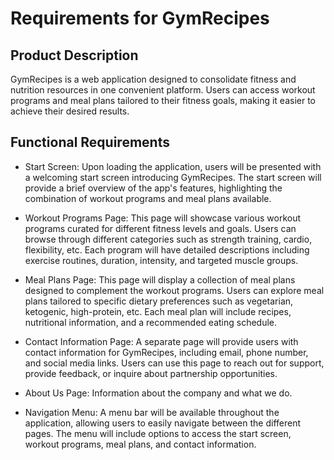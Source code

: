 # Requirements for GymRecipes

## Product Description 

GymRecipes is a web application designed to consolidate fitness and nutrition resources in one convenient platform. Users can access workout programs and meal plans tailored to their fitness goals, making it easier to achieve their desired results.

## Functional Requirements

- Start Screen:
    Upon loading the application, users will be presented with a welcoming start screen introducing GymRecipes.
    The start screen will provide a brief overview of the app's features, highlighting the combination of workout programs and meal plans available.

- Workout Programs Page:
    This page will showcase various workout programs curated for different fitness levels and goals.
    Users can browse through different categories such as strength training, cardio, flexibility, etc.
    Each program will have detailed descriptions including exercise routines, duration, intensity, and targeted muscle groups.

- Meal Plans Page:
    This page will display a collection of meal plans designed to complement the workout programs.
    Users can explore meal plans tailored to specific dietary preferences such as vegetarian, ketogenic, high-protein, etc.
    Each meal plan will include recipes, nutritional information, and a recommended eating schedule.

- Contact Information Page:
    A separate page will provide users with contact information for GymRecipes, including email, phone number, and social media links.
    Users can use this page to reach out for support, provide feedback, or inquire about partnership opportunities.

- About Us Page:
    Information about the company and what we do.

- Navigation Menu:
    A menu bar will be available throughout the application, allowing users to easily navigate between the different pages.
    The menu will include options to access the start screen, workout programs, meal plans, and contact information.

